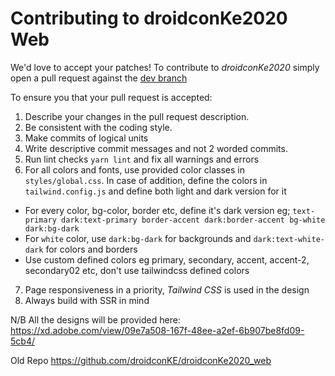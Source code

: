 # Contributing to droidconKe2020 Web

We'd love to accept your patches!
To contribute to _droidconKe2020_ simply open a pull request against the [dev branch](https://github.com/droidconKE/droidconKe2022Web/tree/dev)

To ensure you that your pull request is accepted:

1. Describe your changes in the pull request description.
2. Be consistent with the coding style.
3. Make commits of logical units
4. Write descriptive commit messages and not 2 worded commits.
5. Run lint checks `yarn lint` and fix all warnings and errors
6. For all colors and fonts, use provided color classes in `styles/global.css`. In case of addition, define the colors in `tailwind.config.js` and define both light and dark version for it

- For every color, bg-color, border etc, define it's dark version eg; `text-primary dark:text-primary border-accent dark:border-accent bg-white dark:bg-dark`
- For `white` color, use `dark:bg-dark` for backgrounds and `dark:text-white-dark` for colors and borders
- Use custom defined colors eg primary, secondary, accent, accent-2, secondary02 etc, don't use tailwindcss defined colors

7. Page responsiveness in a priority, _Tailwind CSS_ is used in the design
8. Always build with SSR in mind

N/B All the designs will be provided here: https://xd.adobe.com/view/09e7a508-167f-48ee-a2ef-6b907be8fd09-5cb4/

Old Repo https://github.com/droidconKE/droidconKe2020_web
